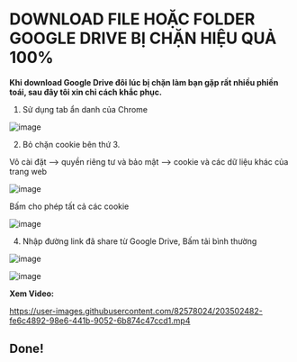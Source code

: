 # DOWNLOAD FILE HOẶC FOLDER GOOGLE DRIVE BỊ CHẶN HIỆU QUẢ 100% #

**Khi download Google Drive đôi lúc bị chặn làm bạn gặp rất nhiều phiền toái, sau đây tôi xin chỉ cách khắc phục.**

1. Sử dụng tab ẩn danh của Chrome 

![image](https://user-images.githubusercontent.com/82578024/203499012-d279da7a-63ee-4cbb-9383-ab21b9528cc2.png)

2. Bỏ chặn cookie bên thứ 3.

Vô cài đặt --> quyền riêng tư và bảo mật --> cookie và các dữ liệu khác của trang web

![image](https://user-images.githubusercontent.com/82578024/203499437-d13d6c73-8ff8-4c74-9d22-a959791ee589.png)

Bấm cho phép tất cả các cookie

![image](https://user-images.githubusercontent.com/82578024/203499644-d4e61d3d-f612-4111-8300-0dfd2dd558f0.png)

4. Nhập đường link đã share từ Google Drive, Bấm tải bình thường

![image](https://user-images.githubusercontent.com/82578024/203500433-d6da7631-a6a7-4357-a5ab-2aeaa5e56947.png)

![image](https://user-images.githubusercontent.com/82578024/203500648-a873f545-f67b-4b6f-9126-bc772728aeb3.png)

**Xem Video:**

https://user-images.githubusercontent.com/82578024/203502482-fe6c4892-98e6-441b-9052-6b874c47ccd1.mp4

## Done! ##
